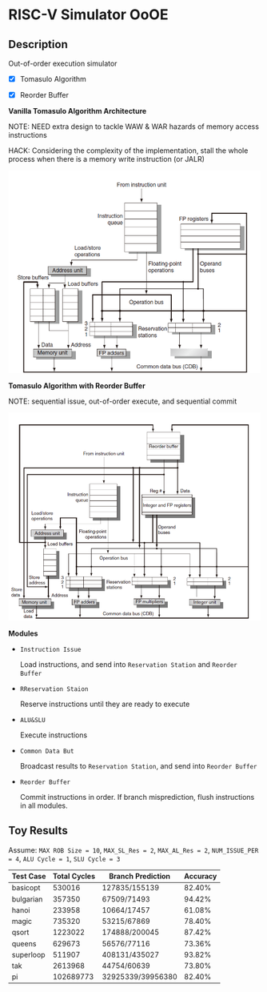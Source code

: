 # RISC-V Simulator OoOE

## Description

Out-of-order execution simulator

- [x] Tomasulo Algorithm
- [x] Reorder Buffer



**Vanilla Tomasulo Algorithm Architecture**

NOTE: NEED extra design to tackle WAW & WAR hazards of memory access instructions

HACK: Considering the complexity of the implementation, stall the whole process when there is a memory write instruction (or JALR)

![](assets/vanilla_tomasulo.png)



**Tomasulo Algorithm with Reorder Buffer**

NOTE: sequential issue, out-of-order execute, and sequential commit

![](assets/tomasulo_ROB.png)



**Modules**

- `Instruction Issue`

  Load instructions, and send into `Reservation Station` and `Reorder Buffer`

- `RReservation Staion`

  Reserve instructions until they are ready to execute

- `ALU&SLU`

  Execute instructions

- `Common Data But`

  Broadcast results to `Reservation Station`, and send into `Reorder Buffer`

- `Reorder Buffer`

  Commit instructions in order. If branch misprediction, flush instructions in all modules.



## Toy Results

Assume: `MAX ROB Size = 10`, `MAX_SL_Res = 2`, `MAX_AL_Res = 2`, `NUM_ISSUE_PER = 4`, `ALU Cycle = 1`, `SLU Cycle = 3`

| Test Case | Total Cycles | Branch Prediction | Accuracy |
| --------- | ------------ | ----------------- | -------- |
| basicopt  | 530016       | 127835/155139     | 82.40%   |
| bulgarian | 357350       | 67509/71493       | 94.42%   |
| hanoi     | 233958       | 10664/17457       | 61.08%   |
| magic     | 735320       | 53215/67869       | 78.40%   |
| qsort     | 1223022      | 174888/200045     | 87.42%   |
| queens    | 629673       | 56576/77116       | 73.36%   |
| superloop | 511907       | 408131/435027     | 93.82%   |
| tak       | 2613968      | 44754/60639       | 73.80%   |
| pi        | 102689773    | 32925339/39956380 | 82.40%   |

